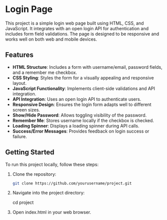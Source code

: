 # Login Page

This project is a simple login web page built using HTML, CSS, and JavaScript. It integrates with an open login API for authentication and includes form field validations. The page is designed to be responsive and works well on both web and mobile devices.

## Features

- **HTML Structure**: Includes a form with username/email, password fields, and a remember me checkbox.
- **CSS Styling**: Styles the form for a visually appealing and responsive layout.
- **JavaScript Functionality**: Implements client-side validations and API integration.
- **API Integration**: Uses an open login API to authenticate users.
- **Responsive Design**: Ensures the login form adapts well to different screen sizes.
- **Show/Hide Password**: Allows toggling visibility of the password.
- **Remember Me**: Stores username locally if the checkbox is checked.
- **Loading Spinner**: Displays a loading spinner during API calls.
- **Success/Error Messages**: Provides feedback on login success or failure.

## Getting Started

To run this project locally, follow these steps:

1. Clone the repository:

   ```bash
   git clone https://github.com/yourusername/project.git

2. Navigate into the project directory:

    cd project
    
3. Open index.html in your web browser.
